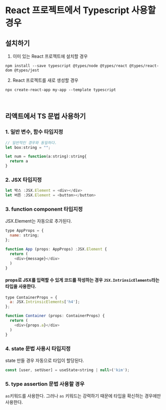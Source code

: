 # React 프로젝트에서 Typescript 사용할 경우

## 설치하기
1. 이미 있는 React 프로젝트에 설치할 경우

```console
npm install --save typescript @types/node @types/react @types/react-dom @types/jest
```

2. React 프로젝트를 새로 생성할 경우

```console
npx create-react-app my-app --template typescript
```

<br/>

## 리액트에서 TS 문법 사용하기
### 1. 일반 변수, 함수 타입지정
```js
// 일반적인 경우와 동일하다.
let box:string = "";

let num = function(a:string):string{
  return a
}
```

### 2. JSX 타입지정
```js
let 박스 :JSX.Element = <div></div>
let 버튼 :JSX.Element = <button></button>
```

### 3. function component 타입지정
JSX.Element는 자동으로 추가된다.
```js
type AppProps = {
  name: string;
}; 

function App (props: AppProps) :JSX.Element {
  return (
    <div>{message}</div>
  )
}
```

#### props로 JSX를 입력할 수 있게 코드를 작성하는 경우 `JSX.IntrinsicElements`라는 타입을 사용한다.
```js
type ContainerProps = {
  a: JSX.IntrinsicElements['h4'];
}; 

function Container (props: ContainerProps) {
  return (
    <div>{props.a}</div>
  )
}
```

### 4. state 문법 사용시 타입지정 
state 만들 경우 자동으로 타입이 할당된다.
```js
const [user, setUser] = useState<string | null>('kim');
```

### 5. type assertion 문법 사용할 경우
`as`키워드를 사용한다. 그러나 `as` 키워드는 강력하기 때문에 타입을 확신하는 경우에만 사용한다.

